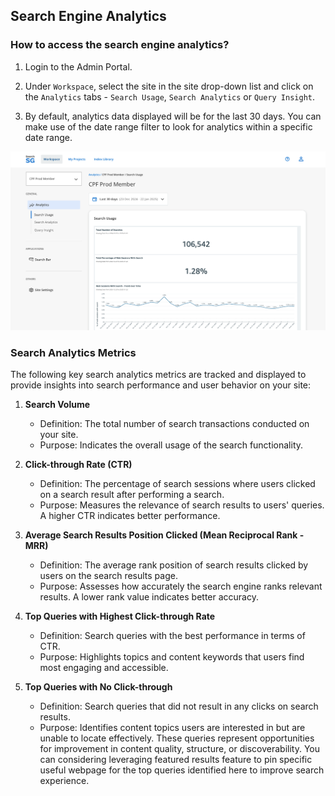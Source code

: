 ## Search Engine Analytics

### How to access the search engine analytics?
1. Login to the Admin Portal.

2. Under `Workspace`, select the site in the site drop-down list and click on the `Analytics` tabs - `Search Usage`, `Search Analytics` or `Query Insight`. 

3. By default, analytics data displayed will be for the last 30 days. You can make use of the date range filter to look for analytics within a specific date range.

![Workspace](images/workspace.png)



### Search Analytics Metrics
The following key search analytics metrics are tracked and displayed to provide insights into search performance and user behavior on your site:

1. **Search Volume**
    - Definition: The total number of search transactions conducted on your site.
    - Purpose: Indicates the overall usage of the search functionality.

2. **Click-through Rate (CTR)**
    - Definition: The percentage of search sessions where users clicked on a search result after performing a search.
    - Purpose: Measures the relevance of search results to users' queries. A higher CTR indicates better performance.

3. **Average Search Results Position Clicked (Mean Reciprocal Rank - MRR)**
    - Definition: The average rank position of search results clicked by users on the search results page.
    - Purpose: Assesses how accurately the search engine ranks relevant results. A lower rank value indicates better accuracy.

4. **Top Queries with Highest Click-through Rate**
    - Definition: Search queries with the best performance in terms of CTR.
    - Purpose: Highlights topics and content keywords that users find most engaging and accessible.
    
5. **Top Queries with No Click-through**
    - Definition: Search queries that did not result in any clicks on search results.
    - Purpose: Identifies content topics users are interested in but are unable to locate effectively. These queries represent opportunities for improvement in content quality, structure, or discoverability. You can considering leveraging featured results feature to pin specific useful webpage for the top queries identified here to improve search experience.